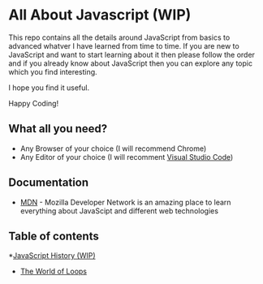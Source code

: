 
# All About Javascript (WIP)

This repo contains all the details around JavaScript from basics to advanced whatver I have learned from time to time. If you are new to JavaScript and want to start learning about it then please follow the order and if you already know about JavaScript then you can explore any topic which you find interesting.


I hope you find it useful.

Happy Coding!

## What all you need?

* Any Browser of your choice (I will recommend Chrome)
* Any Editor of your choice (I will recomment [Visual Studio Code](https://code.visualstudio.com/download))

## Documentation

* [MDN](https://developer.mozilla.org/en-US/docs/Web/JavaScript) - Mozilla Developer Network is an amazing place to learn everything about JavaScipt and different web technologies

## Table of contents

*[JavaScript History (WIP)](../../wiki/JavaScript-History)
* [The World of Loops](../../wiki/The-World-of-Loops)

  